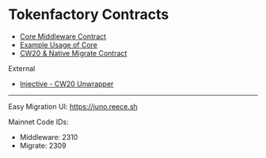 # Tokenfactory Contracts

- [Core Middleware Contract](./contracts/tokenfactory_core/)
- [Example Usage of Core](./contracts/tf_example/)
- [CW20 & Native Migrate Contract](./contracts/migrate/)

External

- [Injective - CW20 Unwrapper](https://github.com/InjectiveLabs/cw20-adapter)

---

Easy Migration UI: https://juno.reece.sh

Mainnet Code IDs:
- Middleware: 2310
- Migrate: 2309

